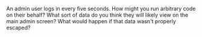 An admin user logs in every five seconds. How might you run arbitrary code on
their behalf? What sort of data do you think they will likely view on the main
admin screen? What would happen if that data wasn't properly escaped?

